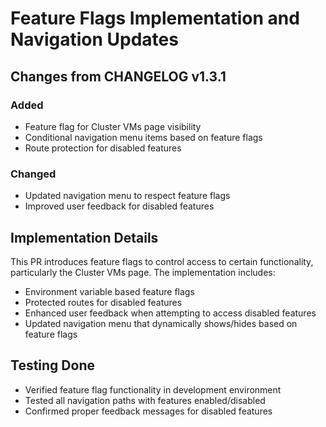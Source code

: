 # Feature Flags Implementation and Navigation Updates

## Changes from CHANGELOG v1.3.1

### Added
- Feature flag for Cluster VMs page visibility
- Conditional navigation menu items based on feature flags
- Route protection for disabled features

### Changed
- Updated navigation menu to respect feature flags
- Improved user feedback for disabled features

## Implementation Details
This PR introduces feature flags to control access to certain functionality, particularly the Cluster VMs page. The implementation includes:

- Environment variable based feature flags
- Protected routes for disabled features
- Enhanced user feedback when attempting to access disabled features
- Updated navigation menu that dynamically shows/hides based on feature flags

## Testing Done
- Verified feature flag functionality in development environment
- Tested all navigation paths with features enabled/disabled
- Confirmed proper feedback messages for disabled features
